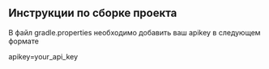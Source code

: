 ## Инструкции по сборке проекта

В файл gradle.properties необходимо добавить ваш apikey в следующем формате 

apikey=your_api_key